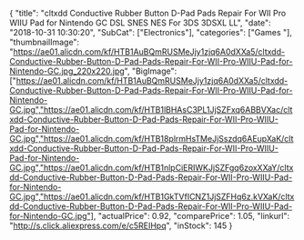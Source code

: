 {
	"title": "cltxdd Conductive Rubber Button D-Pad Pads Repair For WII Pro WIIU Pad for Nintendo GC DSL SNES NES For 3DS 3DSXL LL",
	"date": "2018-10-31 10:30:20",
	"SubCat": ["Electronics"],
	"categories": ["Games "],
	"thumbnailImage": "https://ae01.alicdn.com/kf/HTB1AuBQmRUSMeJjy1zjq6A0dXXa5/cltxdd-Conductive-Rubber-Button-D-Pad-Pads-Repair-For-WII-Pro-WIIU-Pad-for-Nintendo-GC.jpg_220x220.jpg",
	"BigImage": ["https://ae01.alicdn.com/kf/HTB1AuBQmRUSMeJjy1zjq6A0dXXa5/cltxdd-Conductive-Rubber-Button-D-Pad-Pads-Repair-For-WII-Pro-WIIU-Pad-for-Nintendo-GC.jpg","https://ae01.alicdn.com/kf/HTB1lBHAsC3PL1JjSZFxq6ABBVXac/cltxdd-Conductive-Rubber-Button-D-Pad-Pads-Repair-For-WII-Pro-WIIU-Pad-for-Nintendo-GC.jpg","https://ae01.alicdn.com/kf/HTB18plrmHsTMeJjSszdq6AEupXaK/cltxdd-Conductive-Rubber-Button-D-Pad-Pads-Repair-For-WII-Pro-WIIU-Pad-for-Nintendo-GC.jpg","https://ae01.alicdn.com/kf/HTB1nlpCiERIWKJjSZFgq6zoxXXaY/cltxdd-Conductive-Rubber-Button-D-Pad-Pads-Repair-For-WII-Pro-WIIU-Pad-for-Nintendo-GC.jpg","https://ae01.alicdn.com/kf/HTB1GkTVfICNZ1JjSZFHq6z.kVXaK/cltxdd-Conductive-Rubber-Button-D-Pad-Pads-Repair-For-WII-Pro-WIIU-Pad-for-Nintendo-GC.jpg"],
	"actualPrice": 0.92,
	"comparePrice": 1.05,
	"linkurl": "http://s.click.aliexpress.com/e/c5REIHpq",
	"inStock": 145
}
